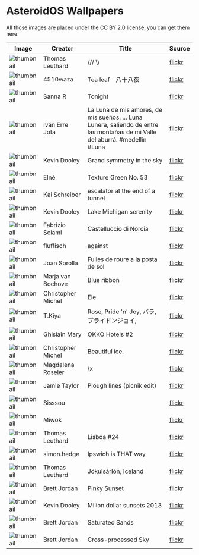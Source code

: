AsteroidOS Wallpapers
=====================

All those images are placed under the CC BY 2.0 license, you can get them here:

| Image | Creator | Title | Source |
|---|---|---|---|
| ![thumbnail](https://farm4.staticflickr.com/3717/19378456782_13561a35de_q_d.jpg) | Thomas Leuthard | /// \\\ | [flickr](https://www.flickr.com/photos/thomasleuthard/19378456782/) |
| ![thumbnail](https://farm3.staticflickr.com/2334/2455787369_bef2b0484c_q_d.jpg) | 4510waza | Tea leaf　八十八夜 | [flickr](https://www.flickr.com/photos/4510waza/2455787369/) |
| ![thumbnail](https://farm2.staticflickr.com/1054/1108221266_2d7487cbf9_q_d.jpg) | Sanna R | Tonight | [flickr](https://www.flickr.com/photos/sanna_nixi/1108221266/) |
| ![thumbnail](https://farm6.staticflickr.com/5572/14990624740_8c2b958bdd_q_d.jpg) | Iván Erre Jota | La Luna de mis amores, de mis sueños. ... Luna Lunera, saliendo de entre las montañas de mi Valle del aburrá. #medellín #Luna | [flickr](https://www.flickr.com/photos/15072398@N00/14990624740/) |
| ![thumbnail](https://farm4.staticflickr.com/3899/15128705606_1f63ba5038_q_d.jpg) | Kevin Dooley | Grand symmetry in the sky | [flickr](https://www.flickr.com/photos/pagedooley/15128705606/) | 
| ![thumbnail](https://farm3.staticflickr.com/2849/9440091829_60656e610f_q_d.jpg) | Elné | Texture Green No. 53 | [flickr](https://www.flickr.com/photos/neighya/9440091829/) |
| ![thumbnail](https://farm1.staticflickr.com/1/3322349_f5b6307a01_q_d.jpg) | Kai Schreiber | escalator at the end of a tunnel | [flickr](https://www.flickr.com/photos/genista/3322349/) |
| ![thumbnail](https://farm3.staticflickr.com/2436/3869914397_0c7e0e92bc_q_d.jpg) | Kevin Dooley | Lake Michigan serenity | [flickr](https://www.flickr.com/photos/pagedooley/3869914397/) |
| ![thumbnail](https://farm3.staticflickr.com/2872/9769556553_5cf0cd60c4_q_d.jpg) | Fabrizio Sciami | Castelluccio di Norcia | [flickr](https://www.flickr.com/photos/_fabrizio_/9769556553/) |
| ![thumbnail](https://farm3.staticflickr.com/2889/11424136145_7050e7e10f_q_d.jpg) | fluffisch | against | [flickr](https://www.flickr.com/photos/fluffisch/11424136145/) |
| ![thumbnail](https://farm8.staticflickr.com/7005/6841769703_8c8f524693_q_d.jpg) | Joan Sorolla | Fulles de roure a la posta de sol | [flickr](https://www.flickr.com/photos/joansorolla/6841769703/) |
| ![thumbnail](https://farm5.staticflickr.com/4061/4693023532_90871ce8bf_q_d.jpg) | Marja van Bochove | Blue ribbon | [flickr](https://www.flickr.com/photos/on1stsite/4693023532/) |
| ![thumbnail](https://farm4.staticflickr.com/3904/15212234310_390b3195ef_q_d.jpg) | Christopher Michel | Ele | [flickr](https://www.flickr.com/photos/cmichel67/15212234310/) |
| ![thumbnail](https://farm6.staticflickr.com/5634/20710092124_6d0cf90924_q_d.jpg) | T.Kiya | Rose, Pride 'n' Joy, バラ, プライドンジョイ, | [flickr](https://flic.kr/p/xy5CRS) |
| ![thumbnail](https://farm1.staticflickr.com/433/19499895693_91c07f31b2_q_d.jpg) | Ghislain Mary | OKKO Hotels #2 | [flickr](https://flic.kr/p/vH94Ca) |
| ![thumbnail](https://farm1.staticflickr.com/383/19702613265_05035f7fe2_q_d.jpg) | Christopher Michel | Beautiful ice. | [flickr](https://flic.kr/p/w243uH) |
| ![thumbnail](https://farm1.staticflickr.com/271/20467458471_b0c6278c90_q_d.jpg) | Magdalena Roseler | \x | [flickr](https://www.flickr.com/photos/magdalenaroeseler/20467458471/in/photostream/) |
| ![thumbnail](https://farm7.staticflickr.com/6193/6070306243_3b82234fc8_q_d.jpg) | Jamie Taylor  | Plough lines (picnik edit) | [flickr](https://www.flickr.com/photos/jayt74/6070306243/) |
| ![thumbnail](https://farm9.staticflickr.com/8247/8551044048_5d04cee9b9_q_d.jpg) | Sisssou  |  | [flickr](https://www.flickr.com/photos/sissou/8551044048/) |
| ![thumbnail](https://farm4.staticflickr.com/3700/12008224024_4eb3db42dc_q_d.jpg) | Miwok |  | [flickr](https://www.flickr.com/photos/miwok/12008224024/) |
| ![thumbnail](https://farm8.staticflickr.com/7289/9240057900_6793919136_q_d.jpg) | Thomas Leuthard | Lisboa #24 | [flickr](https://www.flickr.com/photos/thomasleuthard/9240057900/) |
| ![thumbnail](https://farm6.staticflickr.com/5219/5447882622_d604780c1b_q_d.jpg) | simon.hedge | Ipswich is THAT way | [flickr](https://www.flickr.com/photos/shedge/5447882622/) |
| ![thumbnail](https://farm9.staticflickr.com/8827/18155790692_655998936e_q_d.jpg) | Thomas Leuthard | Jökulsárlón, Iceland | [flickr](https://www.flickr.com/photos/thomasleuthard/18155790692/) |  |  | I think it's a good lighttrail |
| ![thumbnail](https://farm6.staticflickr.com/5342/9296537027_003fbe263a_q_d.jpg) | Brett Jordan | Pinky Sunset | [flickr](https://flic.kr/p/favbza) |
| ![thumbnail](https://farm8.staticflickr.com/7397/9736485307_7f290a4196_q_d.jpg) | Kevin Dooley | Milion dollar sunsets 2013 | [flickr](https://www.flickr.com/photos/pagedooley/9736485307/) |
| ![thumbnail](https://farm8.staticflickr.com/7270/7595873090_6dee49654c_q_d.jpg) | Brett Jordan | Saturated Sands | [flickr](https://flic.kr/p/czdQr9) |
| ![thumbnail](https://farm9.staticflickr.com/8101/8451874091_ec6b803d4d_q_d.jpg) | Brett Jordan | Cross-processed Sky | [flickr](https://flic.kr/p/dSS4H6) |
